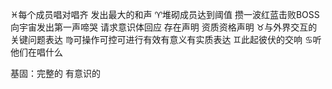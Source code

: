 ♓︎每个成员唱对唱齐 发出最大的和声
♈︎堆砌成员达到阈值 攒一波红蓝击败BOSS
向宇宙发出第一声啼哭 请求意识体回应 存在声明 资质资格声明
♉︎与外界交互的 关键问题表达
  ♍︎可操作可控可进行有效有意义有实质表达
♊︎此起彼伏的交响 ♋︎听他们在唱什么

基固：完整的 有意识的
